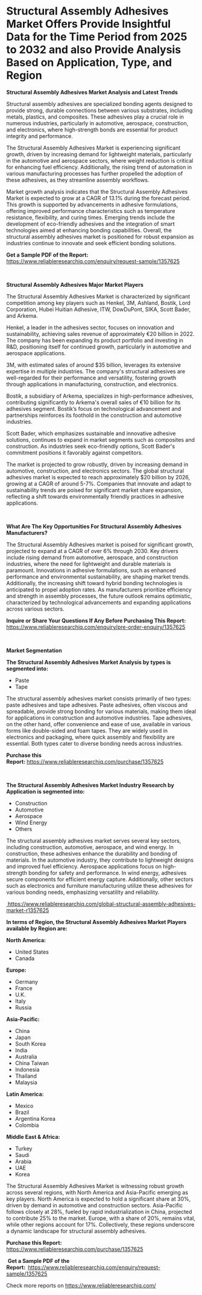 <p><h1>Structural Assembly Adhesives Market Offers Provide Insightful Data for the Time Period from 2025 to 2032 and also Provide Analysis Based on Application, Type, and Region</h1></p><p><strong>Structural Assembly Adhesives Market Analysis and Latest Trends</strong></p>
<p><p>Structural assembly adhesives are specialized bonding agents designed to provide strong, durable connections between various substrates, including metals, plastics, and composites. These adhesives play a crucial role in numerous industries, particularly in automotive, aerospace, construction, and electronics, where high-strength bonds are essential for product integrity and performance.</p><p>The Structural Assembly Adhesives Market is experiencing significant growth, driven by increasing demand for lightweight materials, particularly in the automotive and aerospace sectors, where weight reduction is critical for enhancing fuel efficiency. Additionally, the rising trend of automation in various manufacturing processes has further propelled the adoption of these adhesives, as they streamline assembly workflows.</p><p>Market growth analysis indicates that the Structural Assembly Adhesives Market is expected to grow at a CAGR of 13.1% during the forecast period. This growth is supported by advancements in adhesive formulations, offering improved performance characteristics such as temperature resistance, flexibility, and curing times. Emerging trends include the development of eco-friendly adhesives and the integration of smart technologies aimed at enhancing bonding capabilities. Overall, the structural assembly adhesives market is positioned for robust expansion as industries continue to innovate and seek efficient bonding solutions.</p></p>
<p><strong>Get a Sample PDF of the Report:&nbsp;</strong> <a href="https://www.reliableresearchiq.com/enquiry/request-sample/1357625?utm_campaign=2754&utm_medium=2&utm_source=Github&utm_content=ia&utm_term=02042025&utm_id=structural-assembly-adhesives">https://www.reliableresearchiq.com/enquiry/request-sample/1357625</a></p>
<p>&nbsp;</p>
<p><strong>Structural Assembly Adhesives Major Market Players</strong></p>
<p><p>The Structural Assembly Adhesives Market is characterized by significant competition among key players such as Henkel, 3M, Ashland, Bostik, Lord Corporation, Hubei Huitian Adhesive, ITW, DowDuPont, SIKA, Scott Bader, and Arkema. </p><p>Henkel, a leader in the adhesives sector, focuses on innovation and sustainability, achieving sales revenue of approximately €20 billion in 2022. The company has been expanding its product portfolio and investing in R&D, positioning itself for continued growth, particularly in automotive and aerospace applications.</p><p>3M, with estimated sales of around $35 billion, leverages its extensive expertise in multiple industries. The company's structural adhesives are well-regarded for their performance and versatility, fostering growth through applications in manufacturing, construction, and electronics.</p><p>Bostik, a subsidiary of Arkema, specializes in high-performance adhesives, contributing significantly to Arkema's overall sales of €10 billion for its adhesives segment. Bostik’s focus on technological advancement and partnerships reinforces its foothold in the construction and automotive industries.</p><p>Scott Bader, which emphasizes sustainable and innovative adhesive solutions, continues to expand in market segments such as composites and construction. As industries seek eco-friendly options, Scott Bader's commitment positions it favorably against competitors.</p><p>The market is projected to grow robustly, driven by increasing demand in automotive, construction, and electronics sectors. The global structural adhesives market is expected to reach approximately $20 billion by 2026, growing at a CAGR of around 5-7%. Companies that innovate and adapt to sustainability trends are poised for significant market share expansion, reflecting a shift towards environmentally friendly practices in adhesive applications.</p></p>
<p>&nbsp;</p>
<p><strong>What Are The Key Opportunities For Structural Assembly Adhesives Manufacturers?</strong></p>
<p><p>The Structural Assembly Adhesives market is poised for significant growth, projected to expand at a CAGR of over 6% through 2030. Key drivers include rising demand from automotive, aerospace, and construction industries, where the need for lightweight and durable materials is paramount. Innovations in adhesive formulations, such as enhanced performance and environmental sustainability, are shaping market trends. Additionally, the increasing shift toward hybrid bonding technologies is anticipated to propel adoption rates. As manufacturers prioritize efficiency and strength in assembly processes, the future outlook remains optimistic, characterized by technological advancements and expanding applications across various sectors.</p></p>
<p><strong>Inquire or Share Your Questions If Any Before Purchasing This Report:</strong> <a href="https://www.reliableresearchiq.com/enquiry/pre-order-enquiry/1357625?utm_campaign=2754&utm_medium=2&utm_source=Github&utm_content=ia&utm_term=02042025&utm_id=structural-assembly-adhesives">https://www.reliableresearchiq.com/enquiry/pre-order-enquiry/1357625</a></p>
<p>&nbsp;</p>
<p><strong>Market Segmentation</strong></p>
<p><strong>The Structural Assembly Adhesives Market Analysis by types is segmented into:</strong></p>
<p><ul><li>Paste</li><li>Tape</li></ul></p>
<p><p>The structural assembly adhesives market consists primarily of two types: paste adhesives and tape adhesives. Paste adhesives, often viscous and spreadable, provide strong bonding for various materials, making them ideal for applications in construction and automotive industries. Tape adhesives, on the other hand, offer convenience and ease of use, available in various forms like double-sided and foam tapes. They are widely used in electronics and packaging, where quick assembly and flexibility are essential. Both types cater to diverse bonding needs across industries.</p></p>
<p><strong>Purchase this Report:&nbsp;</strong><a href="https://www.reliableresearchiq.com/purchase/1357625?utm_campaign=2754&utm_medium=2&utm_source=Github&utm_content=ia&utm_term=02042025&utm_id=structural-assembly-adhesives">https://www.reliableresearchiq.com/purchase/1357625</a></p>
<p>&nbsp;</p>
<p><strong>The Structural Assembly Adhesives Market Industry Research by Application is segmented into:</strong></p>
<p><ul><li>Construction</li><li>Automotive</li><li>Aerospace</li><li>Wind Energy</li><li>Others</li></ul></p>
<p><p>The structural assembly adhesives market serves several key sectors, including construction, automotive, aerospace, and wind energy. In construction, these adhesives enhance the durability and bonding of materials. In the automotive industry, they contribute to lightweight designs and improved fuel efficiency. Aerospace applications focus on high-strength bonding for safety and performance. In wind energy, adhesives secure components for efficient energy capture. Additionally, other sectors such as electronics and furniture manufacturing utilize these adhesives for various bonding needs, emphasizing versatility and reliability.</p></p>
<p><a href="https://www.reliableresearchiq.com/global-structural-assembly-adhesives-market-r1357625?utm_campaign=2754&utm_medium=2&utm_source=Github&utm_content=ia&utm_term=02042025&utm_id=structural-assembly-adhesives">&nbsp;https://www.reliableresearchiq.com/global-structural-assembly-adhesives-market-r1357625</a></p>
<p><strong>In terms of Region, the Structural Assembly Adhesives Market Players available by Region are:</strong></p>
<p>
    <p> <strong> North America: </strong>
        <ul>
            <li>United States</li>
            <li>Canada</li>
        </ul>
        </p> 
    <p> <strong> Europe: </strong>
        <ul>
            <li>Germany</li>
            <li>France</li>
            <li>U.K.</li>
            <li>Italy</li>
            <li>Russia</li>
        </ul>
        </p> 
    <p> <strong> Asia-Pacific: </strong>
        <ul>
            <li>China</li>
            <li>Japan</li>
            <li>South Korea</li>
            <li>India</li>
            <li>Australia</li>
            <li>China Taiwan</li>
            <li>Indonesia</li>
            <li>Thailand</li>
            <li>Malaysia</li>
        </ul>
        </p> 
    <p> <strong> Latin America: </strong>
        <ul>
            <li>Mexico</li>
            <li>Brazil</li>
            <li>Argentina Korea</li>
            <li>Colombia</li>
        </ul>
        </p> 
    <p> <strong> Middle East & Africa: </strong>
        <ul>
            <li>Turkey</li>
            <li>Saudi</li>
            <li>Arabia</li>
            <li>UAE</li>
            <li>Korea</li>
        </ul>
    </p>
    </p>
<p><p>The Structural Assembly Adhesives Market is witnessing robust growth across several regions, with North America and Asia-Pacific emerging as key players. North America is expected to hold a significant share at 30%, driven by demand in automotive and construction sectors. Asia-Pacific follows closely at 28%, fueled by rapid industrialization in China, projected to contribute 25% to the market. Europe, with a share of 20%, remains vital, while other regions account for 17%. Collectively, these regions underscore a dynamic landscape for structural assembly adhesives.</p></p>
<p><strong>Purchase this Report: </strong><a href="https://www.reliableresearchiq.com/purchase/1357625?utm_campaign=2754&utm_medium=2&utm_source=Github&utm_content=ia&utm_term=02042025&utm_id=structural-assembly-adhesives">https://www.reliableresearchiq.com/purchase/1357625</a></p>
<p>&nbsp;<strong>Get a Sample PDF of the Report:&nbsp;&nbsp;</strong><a href="https://www.reliableresearchiq.com/enquiry/request-sample/1357625?utm_campaign=2754&utm_medium=2&utm_source=Github&utm_content=ia&utm_term=02042025&utm_id=structural-assembly-adhesives">https://www.reliableresearchiq.com/enquiry/request-sample/1357625</a></p>
<p><strong></strong></p>
<p>Check more reports on <a href="https://www.reliableresearchiq.com/?utm_campaign=2754&utm_medium=2&utm_source=Github&utm_content=ia&utm_term=02042025&utm_id=structural-assembly-adhesives">https://www.reliableresearchiq.com/</a></p>